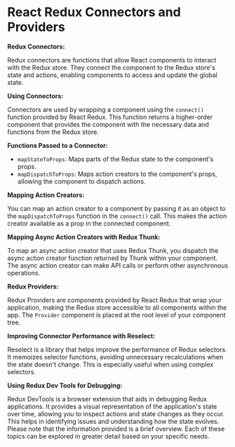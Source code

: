 # React Redux Connectors and Providers

**Redux Connectors:**

Redux connectors are functions that allow React components to interact with the Redux store. They connect the component to the Redux store's state and actions, enabling components to access and update the global state.

**Using Connectors:**

Connectors are used by wrapping a component using the `connect()` function provided by React Redux. This function returns a higher-order component that provides the component with the necessary data and functions from the Redux store.

**Functions Passed to a Connector:**

- `mapStateToProps`: Maps parts of the Redux state to the component's props.
- `mapDispatchToProps`: Maps action creators to the component's props, allowing the component to dispatch actions.

**Mapping Action Creators:**

You can map an action creator to a component by passing it as an object to the `mapDispatchToProps` function in the `connect()` call. This makes the action creator available as a prop in the connected component.

**Mapping Async Action Creators with Redux Thunk:**

To map an async action creator that uses Redux Thunk, you dispatch the async action creator function returned by Thunk within your component. The async action creator can make API calls or perform other asynchronous operations.

**Redux Providers:**

Redux Providers are components provided by React Redux that wrap your application, making the Redux store accessible to all components within the app. The `Provider` component is placed at the root level of your component tree.

**Improving Connector Performance with Reselect:**

Reselect is a library that helps improve the performance of Redux selectors. It memoizes selector functions, avoiding unnecessary recalculations when the state doesn't change. This is especially useful when using complex selectors.

**Using Redux Dev Tools for Debugging:**

Redux DevTools is a browser extension that aids in debugging Redux applications. It provides a visual representation of the application's state over time, allowing you to inspect actions and state changes as they occur. This helps in identifying issues and understanding how the state evolves.
Please note that the information provided is a brief overview. Each of these topics can be explored in greater detail based on your specific needs.

